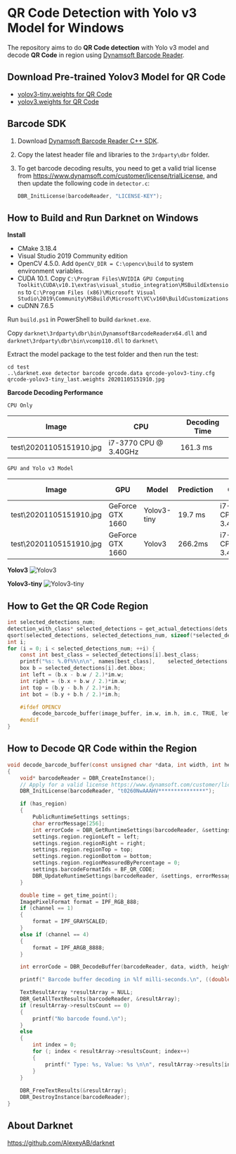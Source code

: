 # QR Code Detection with Yolo v3 Model for Windows

The repository aims to do **QR Code detection** with Yolo v3 model and decode **QR Code** in region using [Dynamsoft Barcode Reader](https://www.dynamsoft.com/Products/Dynamic-Barcode-Reader.aspx). 

## Download Pre-trained Yolov3 Model for QR Code
- [yolov3-tiny.weights for QR Code](https://www.dynamsoft.com/handle-download?productId=1000003&downloadLink=https://download.dynamsoft.com/codepool/ml/yolo3-tiny-qr.zip)
- [yolov3.weights for QR Code](https://www.dynamsoft.com/handle-download?productId=1000003&downloadLink=https://download.dynamsoft.com/codepool/ml/yolo3-qr.zip)

## Barcode SDK 
1. Download [Dynamsoft Barcode Reader C++ SDK](https://www.dynamsoft.com/barcode-reader/downloads). 

2. Copy the latest header file and libraries to the `3rdparty\dbr` folder. 

3. To get barcode decoding results, you need to get a valid trial license from https://www.dynamsoft.com/customer/license/trialLicense, and then update the following code in `detector.c`:

    ```c
    DBR_InitLicense(barcodeReader, "LICENSE-KEY");
    ```

## How to Build and Run Darknet on Windows

**Install**

- CMake 3.18.4
- Visual Studio 2019 Community edition
- OpenCV 4.5.0. Add `OpenCV_DIR = C:\opencv\build` to system environment variables.
- CUDA 10.1. Copy `C:\Program Files\NVIDIA GPU Computing Toolkit\CUDA\v10.1\extras\visual_studio_integration\MSBuildExtensions` to `C:\Program Files (x86)\Microsoft Visual Studio\2019\Community\MSBuild\Microsoft\VC\v160\BuildCustomizations`
- cuDNN 7.6.5

Run `build.ps1` in PowerShell to build `darknet.exe`.

Copy `darknet\3rdparty\dbr\bin\DynamsoftBarcodeReaderx64.dll` and `darknet\3rdparty\dbr\bin\vcomp110.dll` to `darknet\`

Extract the model package to the test folder and then run the test:

```
cd test
..\darknet.exe detector barcode qrcode.data qrcode-yolov3-tiny.cfg qrcode-yolov3-tiny_last.weights 20201105151910.jpg
```

**Barcode Decoding Performance**

`CPU Only`

| Image                  |CPU                  |Decoding Time   |
|------------------------|---------------------|----------------|
| test\20201105151910.jpg|i7-3770 CPU @ 3.40GHz|161.3 ms|


`GPU and Yolo v3 Model`

| Image                  |GPU              | Model           |Prediction  |CPU                  |Decoding Time|
|------------------------|-----------------| ----------------|------------|---------------------|-------------|
| test\20201105151910.jpg|GeForce GTX 1660 | Yolov3-tiny     |19.7 ms     |i7-3770 CPU @ 3.40GHz|72.3 ms|
| test\20201105151910.jpg|GeForce GTX 1660 | Yolov3          |266.2ms     |i7-3770 CPU @ 3.40GHz|67.3 ms|

**Yolov3**
![Yolov3](test/yolov3.jpg)

**Yolov3-tiny**
![Yolov3-tiny](test/yolov3-tiny.jpg)

## How to Get the QR Code Region

```c
int selected_detections_num;
detection_with_class* selected_detections = get_actual_detections(dets, nboxes, thresh, &selected_detections_num, names);
qsort(selected_detections, selected_detections_num, sizeof(*selected_detections), compare);
int i;
for (i = 0; i < selected_detections_num; ++i) {
    const int best_class = selected_detections[i].best_class;
    printf("%s: %.0f%%\n\n", names[best_class],    selected_detections[i].det.prob[best_class] * 100);
    box b = selected_detections[i].det.bbox;
    int left = (b.x - b.w / 2.)*im.w;
    int right = (b.x + b.w / 2.)*im.w;
    int top = (b.y - b.h / 2.)*im.h;
    int bot = (b.y + b.h / 2.)*im.h;

    #ifdef OPENCV
        decode_barcode_buffer(image_buffer, im.w, im.h, im.c, TRUE, left, right, top, bot);
    #endif  
}

```

## How to Decode QR Code within the Region

```c
void decode_barcode_buffer(const unsigned char *data, int width, int height, int channel, boolean has_region, int left, int right, int top, int bottom) 
{
    void* barcodeReader = DBR_CreateInstance();
    // Apply for a valid license https://www.dynamsoft.com/customer/license/trialLicense
    DBR_InitLicense(barcodeReader, "t0260NwAAAHV***************");

    if (has_region)
    {
        PublicRuntimeSettings settings;
        char errorMessage[256];
        int errorCode = DBR_GetRuntimeSettings(barcodeReader, &settings);
        settings.region.regionLeft = left;
        settings.region.regionRight = right;
        settings.region.regionTop = top;
        settings.region.regionBottom = bottom;
        settings.region.regionMeasuredByPercentage = 0;
        settings.barcodeFormatIds = BF_QR_CODE;
        DBR_UpdateRuntimeSettings(barcodeReader, &settings, errorMessage, 256);
    }

    double time = get_time_point();
    ImagePixelFormat format = IPF_RGB_888;
    if (channel == 1)
    {
        format = IPF_GRAYSCALED;
    }
    else if (channel == 4)
    {
        format = IPF_ARGB_8888;
    }

    int errorCode = DBR_DecodeBuffer(barcodeReader, data, width, height, width * channel, format, "");

    printf(" Barcode buffer decoding in %lf milli-seconds.\n", ((double)get_time_point() - time) / 1000);

    TextResultArray *resultArray = NULL;
    DBR_GetAllTextResults(barcodeReader, &resultArray);
    if (resultArray->resultsCount == 0)
    {
        printf("No barcode found.\n");
    }
    else
    {
        int index = 0;
        for (; index < resultArray->resultsCount; index++)
        {
            printf(" Type: %s, Value: %s \n\n", resultArray->results[index]->barcodeFormatString, resultArray->results[index]->barcodeText);
        }	
    }
    
    DBR_FreeTextResults(&resultArray);
    DBR_DestroyInstance(barcodeReader);
}
```

## About Darknet
https://github.com/AlexeyAB/darknet